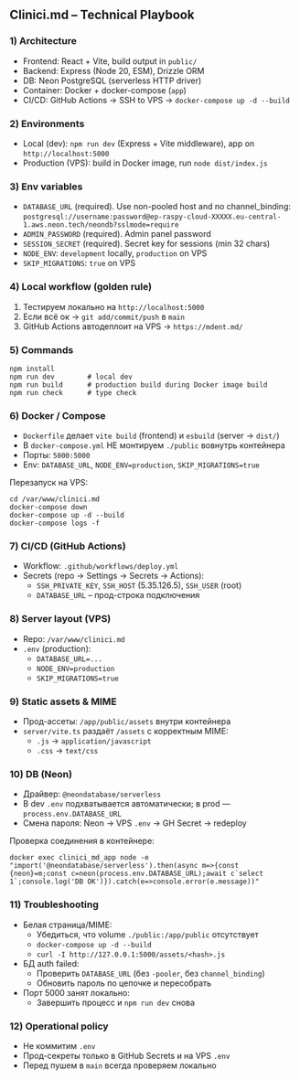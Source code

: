 ## Clinici.md – Technical Playbook

### 1) Architecture
- Frontend: React + Vite, build output in `public/`
- Backend: Express (Node 20, ESM), Drizzle ORM
- DB: Neon PostgreSQL (serverless HTTP driver)
- Container: Docker + docker-compose (`app`)
- CI/CD: GitHub Actions → SSH to VPS → `docker-compose up -d --build`

### 2) Environments
- Local (dev): `npm run dev` (Express + Vite middleware), app on `http://localhost:5000`
- Production (VPS): build in Docker image, run `node dist/index.js`

### 3) Env variables
- `DATABASE_URL` (required). Use non-pooled host and no channel_binding:
  `postgresql://username:password@ep-raspy-cloud-XXXXX.eu-central-1.aws.neon.tech/neondb?sslmode=require`
- `ADMIN_PASSWORD` (required). Admin panel password
- `SESSION_SECRET` (required). Secret key for sessions (min 32 chars)
- `NODE_ENV`: `development` locally, `production` on VPS
- `SKIP_MIGRATIONS`: `true` on VPS

### 4) Local workflow (golden rule)
1. Тестируем локально на `http://localhost:5000`
2. Если всё ок → `git add/commit/push` в `main`
3. GitHub Actions автодеплоит на VPS → `https://mdent.md/`

### 5) Commands
```
npm install
npm run dev        # local dev
npm run build      # production build during Docker image build
npm run check      # type check
```

### 6) Docker / Compose
- `Dockerfile` делает `vite build` (frontend) и `esbuild` (server → `dist/`)
- В `docker-compose.yml` НЕ монтируем `./public` вовнутрь контейнера
- Порты: `5000:5000`
- Env: `DATABASE_URL`, `NODE_ENV=production`, `SKIP_MIGRATIONS=true`

Перезапуск на VPS:
```
cd /var/www/clinici.md
docker-compose down
docker-compose up -d --build
docker-compose logs -f
```

### 7) CI/CD (GitHub Actions)
- Workflow: `.github/workflows/deploy.yml`
- Secrets (repo → Settings → Secrets → Actions):
  - `SSH_PRIVATE_KEY`, `SSH_HOST` (5.35.126.5), `SSH_USER` (root)
  - `DATABASE_URL` – прод-строка подключения

### 8) Server layout (VPS)
- Repo: `/var/www/clinici.md`
- `.env` (production):
  - `DATABASE_URL=...`
  - `NODE_ENV=production`
  - `SKIP_MIGRATIONS=true`

### 9) Static assets & MIME
- Прод-ассеты: `/app/public/assets` внутри контейнера
- `server/vite.ts` раздаёт `/assets` с корректным MIME:
  - `.js` → `application/javascript`
  - `.css` → `text/css`

### 10) DB (Neon)
- Драйвер: `@neondatabase/serverless`
- В dev `.env` подхватывается автоматически; в prod — `process.env.DATABASE_URL`
- Смена пароля: Neon → VPS `.env` → GH Secret → redeploy

Проверка соединения в контейнере:
```
docker exec clinici_md_app node -e "import('@neondatabase/serverless').then(async m=>{const {neon}=m;const c=neon(process.env.DATABASE_URL);await c`select 1`;console.log('DB OK')}).catch(e=>console.error(e.message))"
```

### 11) Troubleshooting
- Белая страница/MIME:
  - Убедиться, что volume `./public:/app/public` отсутствует
  - `docker-compose up -d --build`
  - `curl -I http://127.0.0.1:5000/assets/<hash>.js`
- БД auth failed:
  - Проверить `DATABASE_URL` (без `-pooler`, без `channel_binding`)
  - Обновить пароль по цепочке и пересобрать
- Порт 5000 занят локально:
  - Завершить процесс и `npm run dev` снова

### 12) Operational policy
- Не коммитим `.env`
- Прод-секреты только в GitHub Secrets и на VPS `.env`
- Перед пушем в `main` всегда проверяем локально


